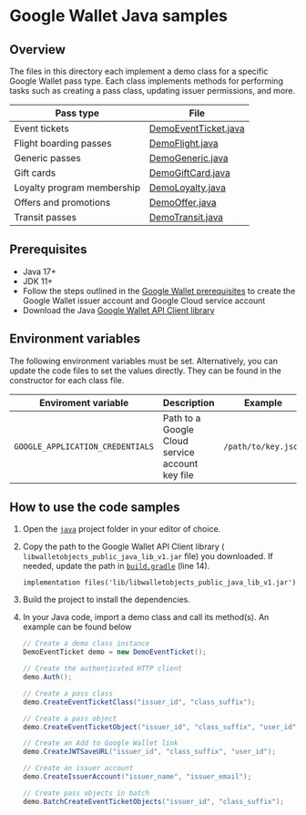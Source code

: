 # Google Wallet Java samples

## Overview

The files in this directory each implement a demo class for a specific Google
Wallet pass type. Each class implements methods for performing tasks such as
creating a pass class, updating issuer permissions, and more.

| Pass type | File |
|-----------|------|
| Event tickets | [DemoEventTicket.java](./src/main/java/DemoEventTicket.java) |
| Flight boarding passes | [DemoFlight.java](./src/main/java/DemoFlight.java) |
| Generic passes | [DemoGeneric.java](./src/main/java/DemoGeneric.java) |
| Gift cards | [DemoGiftCard.java](./src/main/java/DemoGiftCard.java) |
| Loyalty program membership | [DemoLoyalty.java](./src/main/java/DemoLoyalty.java) |
| Offers and promotions | [DemoOffer.java](./src/main/java/DemoOffer.java) |
| Transit passes | [DemoTransit.java](./src/main/java/DemoTransit.java) |

## Prerequisites

* Java 17+
* JDK 11+
* Follow the steps outlined in the [Google Wallet prerequisites](https://developers.google.com/wallet/generic/web/prerequisites) to create the Google Wallet issuer account and Google Cloud service account
* Download the Java
[Google Wallet API Client library](https://developers.google.com/wallet/generic/resources/libraries#java)

## Environment variables

The following environment variables must be set. Alternatively, you can update
the code files to set the values directly. They can be found in the constructor
for each class file.

| Enviroment variable | Description | Example |
|---------------------|-------------|---------|
| `GOOGLE_APPLICATION_CREDENTIALS` | Path to a Google Cloud service account key file | `/path/to/key.json` |

## How to use the code samples

1. Open the [`java`](./java/) project folder in your editor of choice.
2. Copy the path to the Google Wallet API Client library (
`libwalletobjects_public_java_lib_v1.jar` file) you downloaded. If needed,
update the path in [`build.gradle`](./build.gradle) (line 14).

    ```plain
    implementation files('lib/libwalletobjects_public_java_lib_v1.jar')
    ```

3. Build the project to install the dependencies.
4. In your Java code, import a demo class and call its method(s). An example
can be found below

    ```java
    // Create a demo class instance
    DemoEventTicket demo = new DemoEventTicket();

    // Create the authenticated HTTP client
    demo.Auth();

    // Create a pass class
    demo.CreateEventTicketClass("issuer_id", "class_suffix");

    // Create a pass object
    demo.CreateEventTicketObject("issuer_id", "class_suffix", "user_id");

    // Create an Add to Google Wallet link
    demo.CreateJWTSaveURL("issuer_id", "class_suffix", "user_id");

    // Create an issuer account
    demo.CreateIssuerAccount("issuer_name", "issuer_email");

    // Create pass objects in batch
    demo.BatchCreateEventTicketObjects("issuer_id", "class_suffix");
    ```
